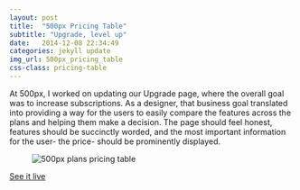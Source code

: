 ```yaml
---
layout: post
title:  "500px Pricing Table"
subtitle: "Upgrade, level up"
date:   2014-12-08 22:34:49
categories: jekyll update
img_url: 500px_pricing_table
css-class: pricing-table
---
```

<section>
  <p>
   At 500px, I worked on updating our Upgrade page, where the overall goal was to increase subscriptions. As a designer, that business goal translated into providing a way for the users to easily compare the features across the plans and helping them make a decision. The page should feel honest, features should be succinctly worded, and the most important information for the user- the price- should be prominently displayed.
  </p>
</section>

<figure>
  <img src="{{'/img/500px_pricing_table_fullpage.png' | prepend: site.baseurl}}" alt="500px plans pricing table">
</figure>

<div class="CTA">
  <a href="https://500px.com/upgrade" target='_blank'>See it live</a>
</div>
